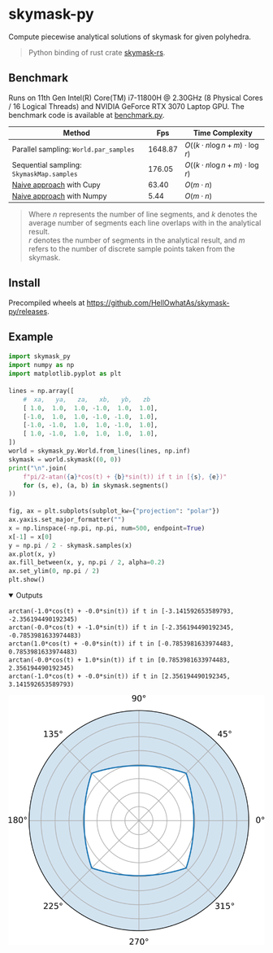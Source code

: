 # skymask-py
Compute piecewise analytical solutions of skymask for given polyhedra.
> Python binding of rust crate [skymask-rs](https://github.com/HellOwhatAs/Skymask-rs/).

## Benchmark
Runs on 11th Gen Intel(R) Core(TM) i7-11800H @ 2.30GHz (8 Physical Cores / 16 Logical Threads) and NVIDIA GeForce RTX 3070 Laptop GPU.
The benchmark code is available at [benchmark.py](https://github.com/HellOwhatAs/Skymask/blob/main/benchmark.py).

|Method|Fps|Time Complexity|
|-|-|-|
|Parallel sampling: `World.par_samples`|1648.87|$O((k \cdot n \log n + m) \cdot \log r)$|
|Sequential sampling: `SkymaskMap.samples`|176.05|$O((k \cdot n \log n + m) \cdot \log r)$|
|[Naive approach](https://github.com/HellOwhatAs/Skymask/blob/main/skymask.py) with Cupy|63.40|$O(m \cdot n)$|
|[Naive approach](https://github.com/HellOwhatAs/Skymask/blob/main/skymask.py) with Numpy|5.44|$O(m \cdot n)$|

> Where $n$ represents the number of line segments, and $k$ denotes the average number of segments each line overlaps with in the analytical result.  
> $r$ denotes the number of segments in the analytical result, and $m$ refers to the number of discrete sample points taken from the skymask.  

## Install
Precompiled wheels at https://github.com/HellOwhatAs/skymask-py/releases.

## Example
```py
import skymask_py
import numpy as np
import matplotlib.pyplot as plt

lines = np.array([
    #  xa,   ya,   za,   xb,   yb,   zb
    [ 1.0,  1.0,  1.0, -1.0,  1.0,  1.0],
    [-1.0,  1.0,  1.0, -1.0, -1.0,  1.0],
    [-1.0, -1.0,  1.0,  1.0, -1.0,  1.0],
    [ 1.0, -1.0,  1.0,  1.0,  1.0,  1.0],
])
world = skymask_py.World.from_lines(lines, np.inf)
skymask = world.skymask((0, 0))
print("\n".join(
    f"pi/2-atan({a}*cos(t) + {b}*sin(t)) if t in [{s}, {e})"
    for (s, e), (a, b) in skymask.segments()
))

fig, ax = plt.subplots(subplot_kw={"projection": "polar"})
ax.yaxis.set_major_formatter("")
x = np.linspace(-np.pi, np.pi, num=500, endpoint=True)
x[-1] = x[0]
y = np.pi / 2 - skymask.samples(x)
ax.plot(x, y)
ax.fill_between(x, y, np.pi / 2, alpha=0.2)
ax.set_ylim(0, np.pi / 2)
plt.show()
```

<details open>
<summary>Outputs</summary>

```
arctan(-1.0*cos(t) + -0.0*sin(t)) if t in [-3.141592653589793, -2.356194490192345) 
arctan(-0.0*cos(t) + -1.0*sin(t)) if t in [-2.356194490192345, -0.7853981633974483)
arctan(1.0*cos(t) + -0.0*sin(t)) if t in [-0.7853981633974483, 0.7853981633974483) 
arctan(-0.0*cos(t) + 1.0*sin(t)) if t in [0.7853981633974483, 2.356194490192345)   
arctan(-1.0*cos(t) + -0.0*sin(t)) if t in [2.356194490192345, 3.141592653589793)   
```

![](./example.svg)
</details>